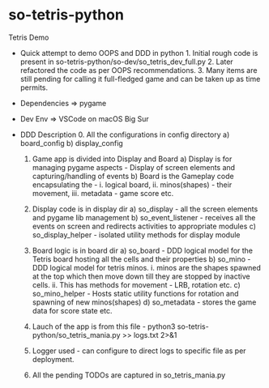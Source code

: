 # so-tetris-python
Tetris Demo
- Quick attempt to demo OOPS and DDD in python
        1.  Initial rough code is present in so-tetris-python/so-dev/so_tetris_dev_full.py
        2.  Later refactored the code as per OOPS recommendations.
        3.  Many items are still pending for calling it full-fledged game and can be taken up as time permits.
    
- Dependencies => pygame
- Dev Env => VSCode on macOS Big Sur
    
    
- DDD Description
    0.  All the configurations in config directory
        a) board_config
        b) display_config
    1.  Game app is divided into Display and Board
        a) Display is for managing pygame aspects - Display of screen elements and capturing/handling of events
        b) Board is the Gameplay code encapsulating the -
            i. logical board, 
            ii. minos(shapes) - their movement,
            iii. metadata - game score etc.
            
    2.  Display code is in display dir
        a) so_display - all the screen elements and pygame lib management
        b) so_event_listener - receives all the events on screen and redirects activities to appropriate modules
        c) so_display_helper - isolated utility methods for display module
        
    3.  Board logic is in board dir
        a) so_board - DDD logical model for the Tetris board hosting all the cells and their properties
        b) so_mino - DDD logical model for tetris minos.
            i. minos are the shapes spawned at the top which then move down till they are stopped by inactive cells.
            ii. This has methods for movement - LRB, rotation etc.
        c) so_mino_helper - Hosts static utility functions for rotation and spawning of new minos(shapes)
        d) so_metadata - stores the game data for score state etc.
         
    4.  Lauch of the app is from this file -
            python3 so-tetris-python/so_tetris_mania.py >> logs.txt 2>&1
            
    5.  Logger used - can configure to direct logs to specific file as per deployment.
    
    6. All the pending TODOs are captured in so_tetris_mania.py
